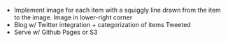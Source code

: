  * Implement image for each item with a squiggly line drawn from the item to the image. Image in lower-right corner
 * Blog w/ Twitter integration + categorization of items Tweeted
 * Serve w/ Github Pages or S3
